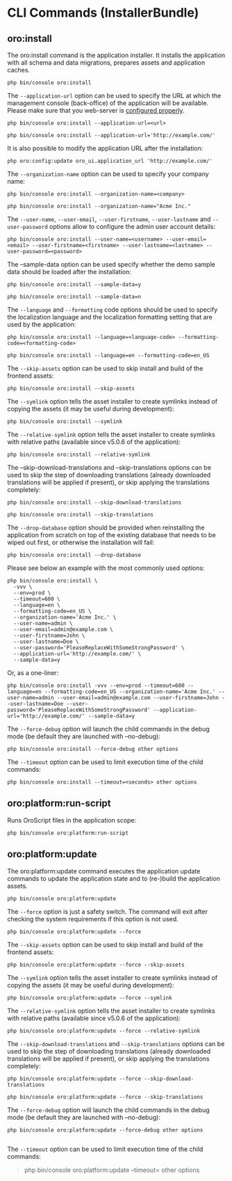 <a id="bundle-docs-platform-installer-bundle-commands"></a>

# CLI Commands (InstallerBundle)

<a id="bundle-docs-platform-installer-bundle-oro-install-command"></a>

## oro:install

The oro:install command is the application installer. It installs the application with all schema and data migrations, prepares assets and application caches.

```none
php bin/console oro:install
```

The `--application-url` option can be used to specify the URL at which the management console (back-office) of the application will be available.
Please make sure that you web-server is [configured properly](../../../backend/setup/dev-environment/web-server-config.md#installation-web-server-configuration).

```none
php bin/console oro:install --application-url=<url>
```

```none
php bin/console oro:install --application-url='http://example.com/'
```

It is also possible to modify the application URL after the installation:

```none
php oro:config:update oro_ui.application_url 'http://example.com/'
```

The `--organization-name` option can be used to specify your company name:

```none
php bin/console oro:install --organization-name=<company>
```

```none
php bin/console oro:install --organization-name="Acme Inc."
```

The `--user-name`, `--user-email`, `--user-firstname`, `--user-lastname` and `--user-password` options allow to configure the admin user account details:

```none
php bin/console oro:install --user-name=<username> --user-email=<email> --user-firstname=<firstname> --user-lastname=<lastname> --user-password=<password>
```

The –sample-data option can be used specify whether the demo sample data should be loaded after the installation:

```none
php bin/console oro:install --sample-data=y
```

```none
php bin/console oro:install --sample-data=n
```

The `--language` and `--formatting` code options should be used to specify the localization language and the localization formatting setting that are used by the application:

```none
php bin/console oro:install --language=<language-code> --formatting-code=<formatting-code>
```

```none
php bin/console oro:install --language=en --formatting-code=en_US
```

The `--skip-assets` option can be used to skip install and build of the frontend assets:

```none
php bin/console oro:install --skip-assets
```

The `--symlink` option tells the asset installer to create symlinks instead of copying the assets (it may be useful during development):

```none
php bin/console oro:install --symlink
```

The `--relative-symlink` option tells the asset installer to create symlinks with relative paths (available since v5.0.6 of the application):

```none
php bin/console oro:install --relative-symlink
```

The –skip-download-translations and –skip-translations options can be used to skip the step of downloading translations (already downloaded translations  will be applied if present), or skip applying the translations completely:

```none
php bin/console oro:install --skip-download-translations
```

```none
php bin/console oro:install --skip-translations
```

The `--drop-database` option should be provided when reinstalling the application from scratch on top of the existing database that needs to be wiped out first, or otherwise the installation will fail:

```none
php bin/console oro:install --drop-database
```

Please see below an example with the most commonly used options:

```none
php bin/console oro:install \
  -vvv \
  --env=prod \
  --timeout=600 \
  --language=en \
  --formatting-code=en_US \
  --organization-name='Acme Inc.' \
  --user-name=admin \
  --user-email=admin@example.com \
  --user-firstname=John \
  --user-lastname=Doe \
  --user-password='PleaseReplaceWithSomeStrongPassword' \
  --application-url='http://example.com/' \
  --sample-data=y
```

Or, as a one-liner:

```none
php bin/console oro:install -vvv --env=prod --timeout=600 --language=en --formatting-code=en_US --organization-name='Acme Inc.' --user-name=admin --user-email=admin@example.com --user-firstname=John --user-lastname=Doe --user-password='PleaseReplaceWithSomeStrongPassword' --application-url='http://example.com/' --sample-data=y
```

The `--force-debug` option will launch the child commands in the debug mode (be default they are launched with –no-debug):

```none
php bin/console oro:install --force-debug other options
```

The `--timeout` option can be used to limit execution time of the child commands:

```none
php bin/console oro:install --timeout=<seconds> other options
```

## oro:platform:run-script

Runs OroScript files in the application scope:

```none
php bin/console oro:platform:run-script
```

<a id="installer-bundle-commands-oro-platform-update"></a>

## oro:platform:update

The oro:platform:update command executes the application update commands to update the application state and to (re-)build the application assets.

```none
php bin/console oro:platform:update
```

The `--force` option is just a safety switch. The command will exit after checking the system requirements if this option is not used.

```none
php bin/console oro:platform:update --force
```

The `--skip-assets` option can be used to skip install and build of the frontend assets:

```none
php bin/console oro:platform:update --force --skip-assets
```

The `--symlink` option tells the asset installer to create symlinks instead of copying the assets (it may be useful during development):

```none
php bin/console oro:platform:update --force --symlink
```

The `--relative-symlink` option tells the asset installer to create symlinks with relative paths (available since v5.0.6 of the application):

```none
php bin/console oro:platform:update --force --relative-symlink
```

The `--skip-download-translations` and `--skip-translations` options can be used to skip the step of downloading translations (already downloaded translations will be applied if present), or skip applying the translations completely:

```none
php bin/console oro:platform:update --force --skip-download-translations
```

```none
php bin/console oro:platform:update --force --skip-translations
```

The `--force-debug` option will launch the child commands in the debug mode (be default they are launched with –no-debug):

```none
php bin/console oro:platform:update --force-debug other options
```

```none
```

The `--timeout` option can be used to limit execution time of the child commands:

> php bin/console oro:platform:update –timeout=<seconds> other options
